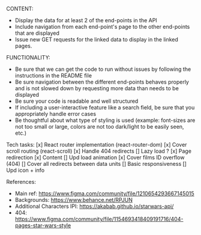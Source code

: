 CONTENT:
- Display the data for at least 2 of the end-points in the API
- Include navigation from each end-point's page to the other end-points that are displayed
- Issue new GET requests for the linked data to display in the linked pages.

FUNCTIONALITY:
- Be sure that we can get the code to run without issues by following the instructions in the README file
- Be sure navigation between the different end-points behaves properly and is not slowed down by requesting more data than needs to be displayed
- Be sure your code is readable and well structured
- If including a user-interactive feature like a search field, be sure that you appropriately handle error cases
- Be thoughtful about what type of styling is used (example: font-sizes are not too small or large, colors are not too dark/light to be easily seen, etc.)

Tech tasks:
[x] React router implementation (react-router-dom)
[x] Cover scroll routing (react-scroll)
[x] Handle 404 redirects
[] Lazy load ?
[x] Page redirection
[x] Content
[] Upd load animation
[x] Cover films ID overflow (404)
[] Cover all redirects between data units
[] Basic responsiveness
[] Upd icon + info

References:
- Main ref: https://www.figma.com/community/file/1210654293667145015
- Backgrounds: https://www.behance.net/RPJUN
- Additional Characters IPI: https://akabab.github.io/starwars-api/
- 404: https://www.figma.com/community/file/1154693418409191716/404-pages-star-wars-style